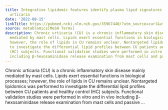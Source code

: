 ```yaml
---
title: Integrative lipidomic features identify plasma lipid signatures in chronic
  urticaria
date: '2022-08-15'
linkTitle: https://pubmed.ncbi.nlm.nih.gov/35967440/?utm_source=curl&utm_medium=rss&utm_campaign=pubmed-2&utm_content=1Zkrxt7ktlCbHBXEV3v65xxSnkSWNsJ1A6Fq3gBniKhGfIUslK&fc=20210907212339&ff=20220816214822&v=2.17.7
source: metablomics[MeSH Terms]
description: Chronic urticaria (CU) is a chronic inflammatory skin disease mainly
  mediated by mast cells. Lipids exert essential functions in biological processes;
  however, the role of lipids in CU remains unclear. Nontargeted lipidomics was performed
  to investigate the differential lipid profiles between CU patients and healthy control
  (HC) subjects. Functional validation studies were performed in vitro and in vivo
  including β-hexosaminidase release examination from mast cells and passive ...
---
```

Chronic urticaria (CU) is a chronic inflammatory skin disease mainly mediated by mast cells. Lipids exert essential functions in biological processes; however, the role of lipids in CU remains unclear. Nontargeted lipidomics was performed to investigate the differential lipid profiles between CU patients and healthy control (HC) subjects. Functional validation studies were performed in vitro and in vivo including β-hexosaminidase release examination from mast cells and passive ...